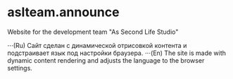 # aslteam.announce
Website for the development team "As Second Life Studio"

⋅⋅⋅(Ru) Сайт сделан с динамической отрисовкой контента и подстраивает язык под настройки браузера.
⋅⋅⋅(En) The site is made with dynamic content rendering and adjusts the language to the browser settings.

